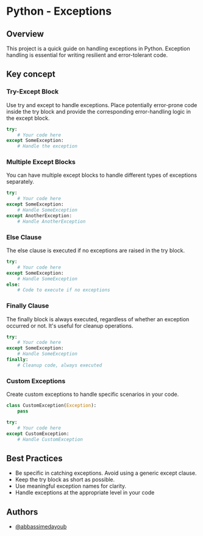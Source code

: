 
# Python - Exceptions

## Overview
This project is a quick guide on handling exceptions in Python. Exception handling is essential for writing resilient and error-tolerant code.

## Key concept
### Try-Except Block
Use try and except to handle exceptions. Place potentially error-prone code inside the try block and provide the corresponding error-handling logic in the except block.


```python
try:
    # Your code here
except SomeException:
    # Handle the exception
```
### Multiple Except Blocks
You can have multiple except blocks to handle different types of exceptions separately.

```python
try:
    # Your code here
except SomeException:
    # Handle SomeException
except AnotherException:
    # Handle AnotherException
```
### Else Clause
The else clause is executed if no exceptions are raised in the try block.
```python
try:
    # Your code here
except SomeException:
    # Handle SomeException
else:
    # Code to execute if no exceptions
```

### Finally Clause
The finally block is always executed, regardless of whether an exception occurred or not. It's useful for cleanup operations.
```python
try:
    # Your code here
except SomeException:
    # Handle SomeException
finally:
    # Cleanup code, always executed
```
### Custom Exceptions
Create custom exceptions to handle specific scenarios in your code.
```python
class CustomException(Exception):
    pass

try:
    # Your code here
except CustomException:
    # Handle CustomException
```
## Best Practices
- Be specific in catching exceptions. Avoid using a generic except clause.
- Keep the try block as short as possible.
- Use meaningful exception names for clarity.
- Handle exceptions at the appropriate level in your code




## Authors

- [@abbassimedayoub](https://www.github.com/abbassimedayoub)


